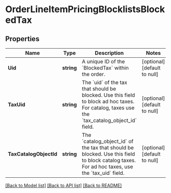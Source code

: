 # OrderLineItemPricingBlocklistsBlockedTax

## Properties
Name | Type | Description | Notes
------------ | ------------- | ------------- | -------------
**Uid** | **string** | A unique ID of the &#x60;BlockedTax&#x60; within the order. | [optional] [default to null]
**TaxUid** | **string** | The &#x60;uid&#x60; of the tax that should be blocked. Use this field to block  ad hoc taxes. For catalog, taxes use the &#x60;tax_catalog_object_id&#x60; field. | [optional] [default to null]
**TaxCatalogObjectId** | **string** | The &#x60;catalog_object_id&#x60; of the tax that should be blocked.  Use this field to block catalog taxes. For ad hoc taxes, use the  &#x60;tax_uid&#x60; field. | [optional] [default to null]

[[Back to Model list]](../README.md#documentation-for-models) [[Back to API list]](../README.md#documentation-for-api-endpoints) [[Back to README]](../README.md)

